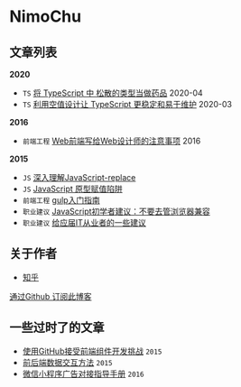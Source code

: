 # NimoChu

## 文章列表

**2020**

- `TS` [将 TypeScript 中 松散的类型当做药品](posts/src/ts_go_generics.md) 2020-04
- `TS` [利用空值设计让 TypeScript 更稳定和易于维护](posts/src/zero_value_typescript.md) 2020-03

**2016**

- `前端工程` [Web前端写给Web设计师的注意事项](src/web_design_notes.md) 2016

**2015**

- `JS` [深入理解JavaScript-replace](src/js_replace.md) 
- `JS` [JavaScript 原型赋值陷阱](src/js_prototype_trap.md) 
- `前端工程` [gulp入门指南](src/gulp_book.md) 
- `职业建议` [JavaScript初学者建议：不要去管浏览器兼容](src/ignore_browser_compatibility.md) 
- `职业建议` [给应届IT从业者的一些建议](src/beginner_job_advice.md) 

## 关于作者
- [知乎](http://www.zhihu.com/people/nimoc)


[通过Github 订阅此博客](src/watch.md)

## 一些过时了的文章

- [使用GitHub接受前端组件开发挑战](src/learn_js.md) `2015`
- [前后端数据交互方法](src/web_team_interface.md) `2015`
- [微信小程序广告对接指导手册](src/weapp_ad_jump.md) `2016`